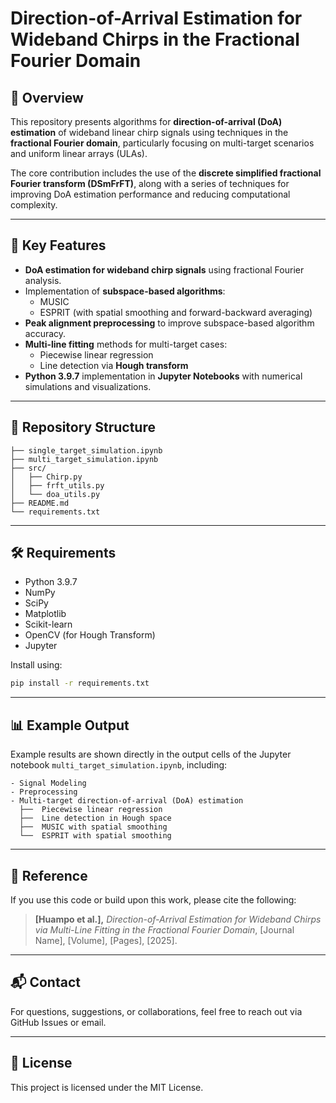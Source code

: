 # Direction-of-Arrival Estimation for Wideband Chirps in the Fractional Fourier Domain

## 📖 Overview

This repository presents algorithms for **direction-of-arrival (DoA) estimation** of wideband linear chirp signals using techniques in the **fractional Fourier domain**, particularly focusing on multi-target scenarios and uniform linear arrays (ULAs).

The core contribution includes the use of the **discrete simplified fractional Fourier transform (DSmFrFT)**, along with a series of techniques for improving DoA estimation performance and reducing computational complexity.

---

## 🧠 Key Features

- **DoA estimation for wideband chirp signals** using fractional Fourier analysis.
- Implementation of **subspace-based algorithms**:
  - MUSIC
  - ESPRIT
  (with spatial smoothing and forward-backward averaging)
- **Peak alignment preprocessing** to improve subspace-based algorithm accuracy.
- **Multi-line fitting** methods for multi-target cases:
  - Piecewise linear regression
  - Line detection via **Hough transform**
- **Python 3.9.7** implementation in **Jupyter Notebooks** with numerical simulations and visualizations.

---

## 📁 Repository Structure

```
├── single_target_simulation.ipynb
├── multi_target_simulation.ipynb
├── src/
│   ├── Chirp.py
│   ├── frft_utils.py
│   └── doa_utils.py
├── README.md
└── requirements.txt
```

---

## 🛠 Requirements

- Python 3.9.7
- NumPy
- SciPy
- Matplotlib
- Scikit-learn
- OpenCV (for Hough Transform)
- Jupyter

Install using:

```bash
pip install -r requirements.txt
```

---

## 📊 Example Output

Example results are shown directly in the output cells of the Jupyter notebook `multi_target_simulation.ipynb`, including:
```
- Signal Modeling
- Preprocessing
- Multi-target direction-of-arrival (DoA) estimation
  ├──  Piecewise linear regression
  ├──  Line detection in Hough space
  ├──  MUSIC with spatial smoothing
  └──  ESPRIT with spatial smoothing
```
---

## 📄 Reference

If you use this code or build upon this work, please cite the following:

> **[Huampo et al.],** *Direction-of-Arrival Estimation for Wideband Chirps via Multi-Line Fitting in the Fractional Fourier Domain*, [Journal Name], [Volume], [Pages], [2025].

---

## 📬 Contact

For questions, suggestions, or collaborations, feel free to reach out via GitHub Issues or email.

---

## 📜 License

This project is licensed under the MIT License.

